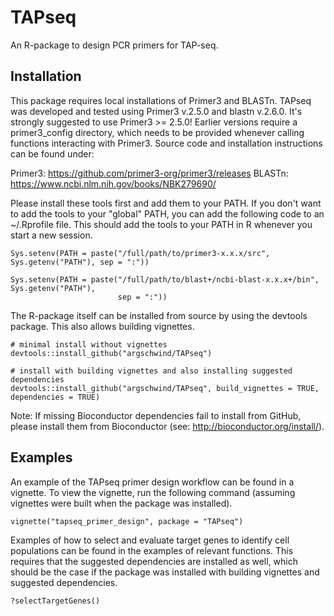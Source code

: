 # TAPseq
An R-package to design PCR primers for TAP-seq.

## Installation

This package requires local installations of Primer3 and BLASTn. TAPseq was developed and tested
using Primer3 v.2.5.0 and blastn v.2.6.0. It's strongly suggested to use Primer3 >= 2.5.0! Earlier
versions require a primer3_config directory, which needs to be provided whenever calling functions
interacting with Primer3. Source code and installation instructions can be found under:

Primer3: <https://github.com/primer3-org/primer3/releases>
BLASTn: <https://www.ncbi.nlm.nih.gov/books/NBK279690/>

Please install these tools first and add them to your PATH. If you don't want to add the tools to
your "global" PATH, you can add the following code to an ~/.Rprofile file. This should add the tools
to your PATH in R whenever you start a new session.
```
Sys.setenv(PATH = paste("/full/path/to/primer3-x.x.x/src", Sys.getenv("PATH"), sep = ":"))

Sys.setenv(PATH = paste("/full/path/to/blast+/ncbi-blast-x.x.x+/bin", Sys.getenv("PATH"), 
                        sep = ":"))
```

The R-package itself can be installed from source by using the devtools package. This also allows
building vignettes.
```
# minimal install without vignettes
devtools::install_github("argschwind/TAPseq")

# install with building vignettes and also installing suggested dependencies
devtools::install_github("argschwind/TAPseq", build_vignettes = TRUE, dependencies = TRUE)
```

Note: If missing Bioconductor dependencies fail to install from GitHub, please install them from
Bioconductor (see: <http://bioconductor.org/install/>).

## Examples
An example of the TAPseq primer design workflow can be found in a vignette. To view the vignette,
run the following command (assuming vignettes were built when the package was installed).
```
vignette("tapseq_primer_design", package = "TAPseq")
```

Examples of how to select and evaluate target genes to identify cell populations can be found in
the examples of relevant functions. This requires that the suggested dependencies are installed as
well, which should be the case if the package was installed with building vignettes and suggested
dependencies.
```
?selectTargetGenes()
```

